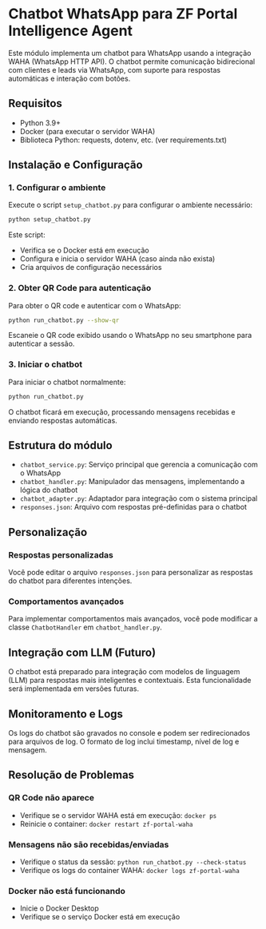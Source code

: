 # Chatbot WhatsApp para ZF Portal Intelligence Agent

Este módulo implementa um chatbot para WhatsApp usando a integração WAHA (WhatsApp HTTP API). O chatbot permite comunicação bidirecional com clientes e leads via WhatsApp, com suporte para respostas automáticas e interação com botões.

## Requisitos

- Python 3.9+
- Docker (para executar o servidor WAHA)
- Biblioteca Python: requests, dotenv, etc. (ver requirements.txt)

## Instalação e Configuração

### 1. Configurar o ambiente

Execute o script `setup_chatbot.py` para configurar o ambiente necessário:

```bash
python setup_chatbot.py
```

Este script:
- Verifica se o Docker está em execução
- Configura e inicia o servidor WAHA (caso ainda não exista)
- Cria arquivos de configuração necessários

### 2. Obter QR Code para autenticação

Para obter o QR code e autenticar com o WhatsApp:

```bash
python run_chatbot.py --show-qr
```

Escaneie o QR code exibido usando o WhatsApp no seu smartphone para autenticar a sessão.

### 3. Iniciar o chatbot

Para iniciar o chatbot normalmente:

```bash
python run_chatbot.py
```

O chatbot ficará em execução, processando mensagens recebidas e enviando respostas automáticas.

## Estrutura do módulo

- `chatbot_service.py`: Serviço principal que gerencia a comunicação com o WhatsApp
- `chatbot_handler.py`: Manipulador das mensagens, implementando a lógica do chatbot
- `chatbot_adapter.py`: Adaptador para integração com o sistema principal
- `responses.json`: Arquivo com respostas pré-definidas para o chatbot

## Personalização

### Respostas personalizadas

Você pode editar o arquivo `responses.json` para personalizar as respostas do chatbot para diferentes intenções.

### Comportamentos avançados

Para implementar comportamentos mais avançados, você pode modificar a classe `ChatbotHandler` em `chatbot_handler.py`.

## Integração com LLM (Futuro)

O chatbot está preparado para integração com modelos de linguagem (LLM) para respostas mais inteligentes e contextuais. Esta funcionalidade será implementada em versões futuras.

## Monitoramento e Logs

Os logs do chatbot são gravados no console e podem ser redirecionados para arquivos de log. O formato de log inclui timestamp, nível de log e mensagem.

## Resolução de Problemas

### QR Code não aparece
- Verifique se o servidor WAHA está em execução: `docker ps`
- Reinicie o container: `docker restart zf-portal-waha`

### Mensagens não são recebidas/enviadas
- Verifique o status da sessão: `python run_chatbot.py --check-status`
- Verifique os logs do container WAHA: `docker logs zf-portal-waha`

### Docker não está funcionando
- Inicie o Docker Desktop
- Verifique se o serviço Docker está em execução
